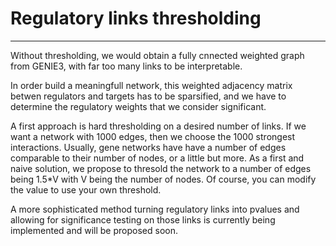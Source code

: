 # Regulatory links thresholding

---

Without thresholding, we would obtain a fully cnnected weighted graph from GENIE3, with far too many links to be interpretable.

In order build a meaningfull network, this weighted adjacency matrix betwen regulators and targets has to be sparsified, and we have to determine the regulatory weights that we consider significant.

A first approach is hard thresholding on a desired number of links. If we want a network with 1000 edges, then we choose the 1000 strongest interactions. Usually, gene networks have have a number of edges comparable to their number of nodes, or a little but more. As a first and naive solution, we propose to thresold the network to a number of edges being 1.5*V with V being the number of nodes.
Of course, you can modify the value to use your own threshold.

A more sophisticated method turning regulatory links into pvalues and allowing for significance testing on those links is currently being implemented and will be proposed soon.
